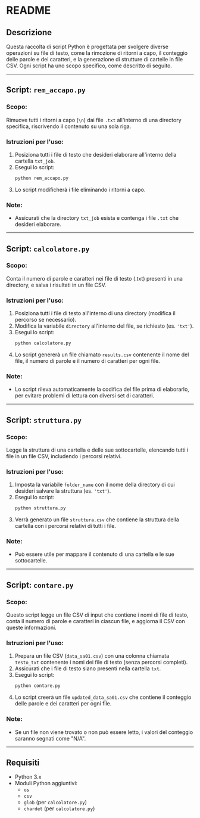 
# README

## Descrizione
Questa raccolta di script Python è progettata per svolgere diverse operazioni su file di testo, come la rimozione di ritorni a capo, il conteggio delle parole e dei caratteri, e la generazione di strutture di cartelle in file CSV. Ogni script ha uno scopo specifico, come descritto di seguito.

---

## Script: `rem_accapo.py`

### Scopo:
Rimuove tutti i ritorni a capo (`\n`) dai file `.txt` all'interno di una directory specifica, riscrivendo il contenuto su una sola riga.

### Istruzioni per l'uso:
1. Posiziona tutti i file di testo che desideri elaborare all'interno della cartella `txt_job`.
2. Esegui lo script:
   ```bash
   python rem_accapo.py
   ```
3. Lo script modificherà i file eliminando i ritorni a capo.

### Note:
- Assicurati che la directory `txt_job` esista e contenga i file `.txt` che desideri elaborare.

---

## Script: `calcolatore.py`

### Scopo:
Conta il numero di parole e caratteri nei file di testo (.txt) presenti in una directory, e salva i risultati in un file CSV.

### Istruzioni per l'uso:
1. Posiziona tutti i file di testo all'interno di una directory (modifica il percorso se necessario).
2. Modifica la variabile `directory` all'interno del file, se richiesto (es. `'txt'`).
3. Esegui lo script:
   ```bash
   python calcolatore.py
   ```
4. Lo script genererà un file chiamato `results.csv` contenente il nome del file, il numero di parole e il numero di caratteri per ogni file.

### Note:
- Lo script rileva automaticamente la codifica del file prima di elaborarlo, per evitare problemi di lettura con diversi set di caratteri.

---

## Script: `struttura.py`

### Scopo:
Legge la struttura di una cartella e delle sue sottocartelle, elencando tutti i file in un file CSV, includendo i percorsi relativi.

### Istruzioni per l'uso:
1. Imposta la variabile `folder_name` con il nome della directory di cui desideri salvare la struttura (es. `'txt'`).
2. Esegui lo script:
   ```bash
   python struttura.py
   ```
3. Verrà generato un file `struttura.csv` che contiene la struttura della cartella con i percorsi relativi di tutti i file.

### Note:
- Può essere utile per mappare il contenuto di una cartella e le sue sottocartelle.

---

## Script: `contare.py`

### Scopo:
Questo script legge un file CSV di input che contiene i nomi di file di testo, conta il numero di parole e caratteri in ciascun file, e aggiorna il CSV con queste informazioni.

### Istruzioni per l'uso:
1. Prepara un file CSV (`data_sa01.csv`) con una colonna chiamata `testo_txt` contenente i nomi dei file di testo (senza percorsi completi).
2. Assicurati che i file di testo siano presenti nella cartella `txt`.
3. Esegui lo script:
   ```bash
   python contare.py
   ```
4. Lo script creerà un file `updated_data_sa01.csv` che contiene il conteggio delle parole e dei caratteri per ogni file.

### Note:
- Se un file non viene trovato o non può essere letto, i valori del conteggio saranno segnati come "N/A".

---

## Requisiti

- Python 3.x
- Moduli Python aggiuntivi:
  - `os`
  - `csv`
  - `glob` (per `calcolatore.py`)
  - `chardet` (per `calcolatore.py`)
